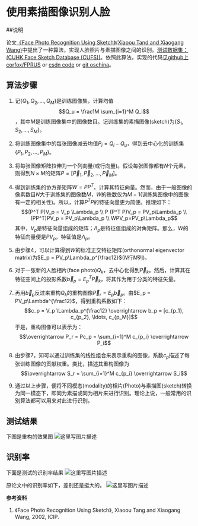 # 使用素描图像识别人脸

##说明

论文[《Face Photo Recognition Using Sketch》(Xiaoou Tand and Xiaogang Wang)](http://ieeexplore.ieee.org/xpl/articleDetails.jsp?arnumber=1038008&queryText=Face%20Photo%20Recognition%20Using%20Sketch&newsearch=true)中提出了一种算法，实现人脸照片与素描图像之间的识别。[测试数据集：(CUHK Face Sketch Database (CUFS))](http://mmlab.ie.cuhk.edu.hk/archive/facesketch.html)。依照此算法，实现的代码[见github上corfox/FPRUS](https://github.com/corfox/FPRUS) or [csdn code](https://code.csdn.net/corfox_liu/fprus/tree/master) or [git oschina](http://git.oschina.net/corfox/FPRUS)。

## 算法步骤

1.  记$\{Q_1, Q_2, \ldots, Q_M\}$是训练图像集，计算均值$$Q_u = \frac1M \sum_{i=1}^M Q_i$$，其中$M$是训练图像集中的图像数目。记训练集的素描图像(sketch)为$\{ S_1, S_2, \ldots, S_M \}$。

2. 将训练图像集中的每张图像减去均值$P_i = Q_i - Q_u$，得到去中心化的训练集$\{ P_1, P_2, \ldots, P_M \}$。

3.  将每张图像矩阵拉伸为一个列向量(或行向量)。假设每张图像都有$N$个元素，则得到$N \times M$的矩阵$P = [\overrightarrow  P_1, \overrightarrow P_2, \ldots, \overrightarrow P_M]$。

4. 得到训练集的协方差矩阵$W=PP^T$，计算其特征向量。然而，由于一般图像的像素数目$N$大于训练集的图像数$M$，$W$的秩数仅为$M-1$(训练集图像中的图像有一定的相关性)。所以，计算$P^T P$的特征向量更为简便。推理如下：
$$(P^T P)V_p = V_p \Lambda_p \\ P (P^T P)V_p = PV_p\Lambda_p \\ (PP^T)PV_p = PV_p\Lambda_p \\ WPV_p=PV_p\Lambda_p$$
其中，$V_p$是特征向量组成的矩阵；$\Lambda_p$是特征值组成的对角矩阵。那么，$W$的特征向量便是$PV_p$，特征值是$\Lambda_p$。

5. 由步骤4，可以计算得到$W$的标准正交特征矩阵(orthonormal eigenvector matrix)为$E_p = PV_p\Lambda_p^{\frac12}$($N$行$M$列)。

6. 对于一张新的人脸相片(face photo)$Q_k$，去中心化得到$\overrightarrow P_k$。然后，计算其在特征空间上的投影系数$\overrightarrow b_p = E_p^T \overrightarrow P_k$，将其作为用于分类的特征矢量。

7. 再用$\overrightarrow b_p$反过来重构$Q_k$的重构图像$\overrightarrow P_r= E_p \overrightarrow b_p$。由$E_p = PV_p\Lambda^{\frac12}$，得到重构系数如下：$$c_p = V_p \Lambda_p^{\frac12} \overrightarrow b_p = [c_{p_1}, c_{p_2}, \ldots, c_{p_M}]$$
于是，重构图像可以表示为：$$\overrightarrow P_r = Pc_p = \sum_{i=1}^M c_{p_i} \overrightarrow P_i$$

8. 由步骤7，知可以通过训练集的线性组合来表示重构的图像，系数$c_p$描述了每张训练图像的贡献权重。类比，描述其重构图像为$$\overrightarrow S_r = \sum_{i=1}^M c_{p_i} \overrightarrow S_i$$

9. 通过以上步骤，便将不同模态(modality)的相片(Photo)与素描图(sketch)转换为同一模态下，即同为素描或同为相片来进行识别。理论上说，一般常用的识别算法都可以用来对此进行识别。

## 测试结果

下图是重构的效果图
![这里写图片描述](http://img.blog.csdn.net/20160330161354600)


## 识别率

下面是测试的识别率结果
![这里写图片描述](http://img.blog.csdn.net/20160330161839892)

原论文中的识别率如下，差别还是挺大的。
![这里写图片描述](http://img.blog.csdn.net/20160330161915185)

**参考资料**

1. 《Face Photo Recognition Using Sketch》, Xiaoou Tang and Xiaogang Wang, 2002, ICIP.
